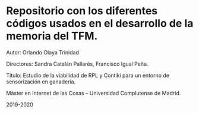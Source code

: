 # Repositorio con los diferentes códigos usados en el desarrollo de la memoria del TFM.

Autor: Orlando Olaya Trinidad

Directores: Sandra Catalán Pallarés, Francisco Igual Peña.

Titulo:  Estudio de la viabilidad de RPL y Contiki para un entorno de sensorización en ganadería.

Máster en Internet de las Cosas – Universidad Complutense de Madrid.

2019-2020
